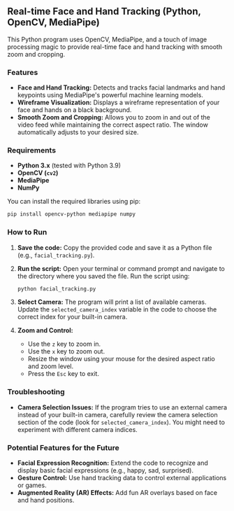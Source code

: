 ## Real-time Face and Hand Tracking (Python, OpenCV, MediaPipe)

This Python program uses OpenCV, MediaPipe, and a touch of image processing magic to provide real-time face and hand tracking with smooth zoom and cropping. 

### Features

- **Face and Hand Tracking:** Detects and tracks facial landmarks and hand keypoints using MediaPipe's powerful machine learning models.
- **Wireframe Visualization:** Displays a wireframe representation of your face and hands on a black background.
- **Smooth Zoom and Cropping:** Allows you to zoom in and out of the video feed while maintaining the correct aspect ratio. The window automatically adjusts to your desired size.

### Requirements

- **Python 3.x** (tested with Python 3.9)
- **OpenCV (`cv2`)**
- **MediaPipe**
- **NumPy**

You can install the required libraries using pip:
```bash
pip install opencv-python mediapipe numpy 
```

### How to Run

1. **Save the code:** Copy the provided code and save it as a Python file (e.g., `facial_tracking.py`).
2. **Run the script:** Open your terminal or command prompt and navigate to the directory where you saved the file. Run the script using:

   ```bash
   python facial_tracking.py 
   ```
3. **Select Camera:** The program will print a list of available cameras. Update the `selected_camera_index` variable in the code to choose the correct index for your built-in camera.
4. **Zoom and Control:**
   - Use the `z` key to zoom in.
   - Use the `x` key to zoom out.
   - Resize the window using your mouse for the desired aspect ratio and zoom level.
   - Press the `Esc` key to exit.

### Troubleshooting

- **Camera Selection Issues:**  If the program tries to use an external camera instead of your built-in camera, carefully review the camera selection section of the code (look for `selected_camera_index`). You might need to experiment with different camera indices.

### Potential Features for the Future

- **Facial Expression Recognition:**  Extend the code to recognize and display basic facial expressions (e.g., happy, sad, surprised).
- **Gesture Control:** Use hand tracking data to control external applications or games.
- **Augmented Reality (AR) Effects:** Add fun AR overlays based on face and hand positions. 



